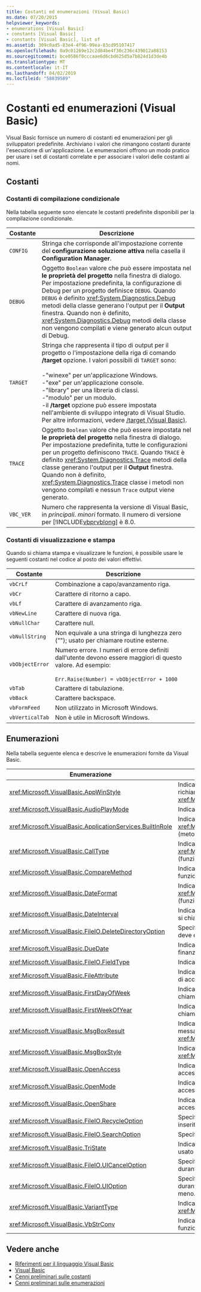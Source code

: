 ```yaml
---
title: Costanti ed enumerazioni (Visual Basic)
ms.date: 07/20/2015
helpviewer_keywords:
- enumerations [Visual Basic]
- constants [Visual Basic]
- constants [Visual Basic], list of
ms.assetid: 309c0ad5-83e4-4f96-99ea-83cd95107417
ms.openlocfilehash: 0a9c01269e12c2d84be4f30c236c439012a88153
ms.sourcegitcommit: bce0586f0cccaae6d6cbd625d5a7b824d1d3de4b
ms.translationtype: MT
ms.contentlocale: it-IT
ms.lasthandoff: 04/02/2019
ms.locfileid: "58839589"
---
```

# <a name="constants-and-enumerations-visual-basic"></a>Costanti ed enumerazioni (Visual Basic)
Visual Basic fornisce un numero di costanti ed enumerazioni per gli sviluppatori predefinite. Archiviano i valori che rimangono costanti durante l'esecuzione di un'applicazione. Le enumerazioni offrono un modo pratico per usare i set di costanti correlate e per associare i valori delle costanti ai nomi.  
  
## <a name="constants"></a>Costanti  
  
### <a name="conditional-compilation-constants"></a>Costanti di compilazione condizionale  
 Nella tabella seguente sono elencate le costanti predefinite disponibili per la compilazione condizionale.  
  
|**Costante**|**Descrizione**|  
|---|---|  
|`CONFIG`|Stringa che corrisponde all'impostazione corrente del **configurazione soluzione attiva** nella casella il **Configuration Manager**.|  
|`DEBUG`|Oggetto `Boolean` valore che può essere impostata nel **le proprietà del progetto** nella finestra di dialogo. Per impostazione predefinita, la configurazione di Debug per un progetto definisce `DEBUG`. Quando `DEBUG` è definito <xref:System.Diagnostics.Debug> metodi della classe generano l'output per il **Output** finestra. Quando non è definito, <xref:System.Diagnostics.Debug> metodi della classe non vengono compilati e viene generato alcun output di Debug.|  
|`TARGET`|Stringa che rappresenta il tipo di output per il progetto o l'impostazione della riga di comando **/target** opzione. I valori possibili di `TARGET` sono:<br /><br /> -"winexe" per un'applicazione Windows.<br />-"exe" per un'applicazione console.<br />-"library" per una libreria di classi.<br />-"modulo" per un modulo.<br />-il **/target** opzione può essere impostata nell'ambiente di sviluppo integrato di Visual Studio. Per altre informazioni, vedere [/target (Visual Basic)](../../visual-basic/reference/command-line-compiler/target.md).|  
|`TRACE`|Oggetto `Boolean` valore che può essere impostata nel **le proprietà del progetto** nella finestra di dialogo. Per impostazione predefinita, tutte le configurazioni per un progetto definiscono `TRACE`. Quando `TRACE` è definito <xref:System.Diagnostics.Trace> metodi della classe generano l'output per il **Output** finestra. Quando non è definito, <xref:System.Diagnostics.Trace> classe i metodi non vengono compilati e nessun `Trace` output viene generato.|  
|`VBC_VER`|Numero che rappresenta la versione di Visual Basic, in *principali*. *minori* formato. Il numero di versione per [!INCLUDE[vbprvblong](~/includes/vbprvblong-md.md)] è 8.0.|  
  
### <a name="print-and-display-constants"></a>Costanti di visualizzazione e stampa  
 Quando si chiama stampa e visualizzare le funzioni, è possibile usare le seguenti costanti nel codice al posto dei valori effettivi.  
  
|**Costante**|**Descrizione**|  
|---|---|  
|`vbCrLf`|Combinazione a capo/avanzamento riga.|  
|`vbCr`|Carattere di ritorno a capo.|  
|`vbLf`|Carattere di avanzamento riga.|  
|`vbNewLine`|Carattere di nuova riga.|  
|`vbNullChar`|Carattere null.|  
|`vbNullString`|Non equivale a una stringa di lunghezza zero (""); usato per chiamare routine esterne.|  
|`vbObjectError`|Numero errore. I numeri di errore definiti dall'utente devono essere maggiori di questo valore. Ad esempio:<br /><br /> `Err.Raise(Number) = vbObjectError + 1000`|  
|`vbTab`|Carattere di tabulazione.|  
|`vbBack`|Carattere backspace.|  
|`vbFormFeed`|Non utilizzato in Microsoft Windows.|  
|`vbVerticalTab`|Non è utile in Microsoft Windows.|  
  
## <a name="enumerations"></a>Enumerazioni  
 Nella tabella seguente elenca e descrive le enumerazioni fornite da Visual Basic.  
  
|Enumerazione|Descrizione|  
|---|---|  
|<xref:Microsoft.VisualBasic.AppWinStyle>|Indica lo stile della finestra da utilizzare per il programma richiamato quando si chiama il <xref:Microsoft.VisualBasic.Interaction.Shell%2A> (funzione).|  
|<xref:Microsoft.VisualBasic.AudioPlayMode>|Indica come riprodurre suoni quando si chiamano metodi audio.|  
|<xref:Microsoft.VisualBasic.ApplicationServices.BuiltInRole>|Indica il tipo di ruolo per controllare quando viene chiamato il <xref:Microsoft.VisualBasic.ApplicationServices.User.IsInRole%2A> (metodo).|  
|<xref:Microsoft.VisualBasic.CallType>|Indica il tipo di routine da richiamare quando si chiama il <xref:Microsoft.VisualBasic.Interaction.CallByName%2A> (funzione).|  
|<xref:Microsoft.VisualBasic.CompareMethod>|Indica come confrontare le stringhe quando si chiamano le funzioni di confronto.|  
|<xref:Microsoft.VisualBasic.DateFormat>|Indica come visualizzare le date quando si chiama il <xref:Microsoft.VisualBasic.Strings.FormatDateTime%2A> (funzione).|  
|<xref:Microsoft.VisualBasic.DateInterval>|Indica come determinare e formattare gli intervalli di date quando si chiamano funzioni relative alle date.|  
|<xref:Microsoft.VisualBasic.FileIO.DeleteDirectoryOption>|Specifica le azioni da intraprendere quando una directory che deve essere eliminato contiene file o directory.|  
|<xref:Microsoft.VisualBasic.DueDate>|Indica le scadenze dei pagamenti quando si chiamano i metodi finanziari.|  
|<xref:Microsoft.VisualBasic.FileIO.FieldType>|Indica se i campi di testo sono delimitati o a larghezza fissa.|  
|<xref:Microsoft.VisualBasic.FileAttribute>|Indica gli attributi di file da utilizzare quando si chiamano funzioni di accesso ai file.|  
|<xref:Microsoft.VisualBasic.FirstDayOfWeek>|Indica il primo giorno della settimana da utilizzare quando si chiamano funzioni relative alle date.|  
|<xref:Microsoft.VisualBasic.FirstWeekOfYear>|Indica la prima settimana dell'anno da utilizzare quando si chiamano funzioni relative alle date.|  
|<xref:Microsoft.VisualBasic.MsgBoxResult>|Indica il pulsante su cui è stato fatto clic in una finestra di messaggio restituita dalla funzione <xref:Microsoft.VisualBasic.Interaction.MsgBox%2A>.|  
|<xref:Microsoft.VisualBasic.MsgBoxStyle>|Indica i pulsanti da visualizzare durante la chiamata alla funzione <xref:Microsoft.VisualBasic.Interaction.MsgBox%2A>.|  
|<xref:Microsoft.VisualBasic.OpenAccess>|Indica come aprire un file quando si chiamano funzioni di accesso ai file.|  
|<xref:Microsoft.VisualBasic.OpenMode>|Indica come aprire un file quando si chiamano funzioni di accesso ai file.|  
|<xref:Microsoft.VisualBasic.OpenShare>|Indica come aprire un file quando si chiamano funzioni di accesso ai file.|  
|<xref:Microsoft.VisualBasic.FileIO.RecycleOption>|Specifica se un file deve essere eliminato in modo permanente o inserito nel Cestino.|  
|<xref:Microsoft.VisualBasic.FileIO.SearchOption>|Specifica se la ricerca in tutti o solo le directory di primo livello.|  
|<xref:Microsoft.VisualBasic.TriState>|Indica un `Boolean` valore o se il valore predefinito deve essere usato quando si chiamano funzioni di formattazione dei numeri.|  
|<xref:Microsoft.VisualBasic.FileIO.UICancelOption>|Specifica quale deve essere eseguita se l'utente fa clic **annullare** durante un'operazione.|  
|<xref:Microsoft.VisualBasic.FileIO.UIOption>|Specifica se visualizzare una finestra di dialogo di avanzamento durante la copia, eliminazione o spostamento di file o directory o meno.|  
|<xref:Microsoft.VisualBasic.VariantType>|Indica il tipo di un oggetto variant restituito dal <xref:Microsoft.VisualBasic.Information.VarType%2A> (funzione).|  
|<xref:Microsoft.VisualBasic.VbStrConv>|Indica il tipo di conversione da eseguire quando si chiama la funzione <xref:Microsoft.VisualBasic.Strings.StrConv%2A>.|  
  
## <a name="see-also"></a>Vedere anche

- [Riferimenti per il linguaggio Visual Basic](../../visual-basic/language-reference/index.md)
- [Visual Basic](../../visual-basic/index.md)
- [Cenni preliminari sulle costanti](../../visual-basic/programming-guide/language-features/constants-enums/constants-overview.md)
- [Cenni preliminari sulle enumerazioni](../../visual-basic/programming-guide/language-features/constants-enums/enumerations-overview.md)
